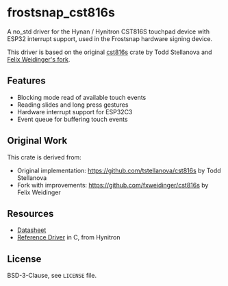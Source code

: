 # frostsnap_cst816s

A no_std driver for the Hynan / Hynitron CST816S touchpad device with ESP32 interrupt support, used in the Frostsnap hardware signing device.

This driver is based on the original [cst816s](https://github.com/tstellanova/cst816s) crate by Todd Stellanova and [Felix Weidinger's fork](https://github.com/fxweidinger/cst816s).

## Features
- Blocking mode read of available touch events
- Reading slides and long press gestures  
- Hardware interrupt support for ESP32C3
- Event queue for buffering touch events

## Original Work

This crate is derived from:
- Original implementation: https://github.com/tstellanova/cst816s by Todd Stellanova
- Fork with improvements: https://github.com/fxweidinger/cst816s by Felix Weidinger

## Resources
- [Datasheet](https://github.com/tstellanova/cst816s/blob/main/CST816S_V1.1.en.pdf)
- [Reference Driver](https://github.com/tstellanova/hynitron_i2c_cst0xxse) in C, from Hynitron

## License

BSD-3-Clause, see `LICENSE` file.
